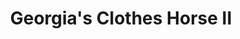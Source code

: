 ---
title: "Georgia's Clothes Horse II"
url: /geneseo/georgias-clothes-horse-ii/
shop: Allgemein
---